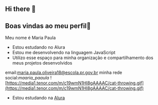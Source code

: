 ## Hi there 👋
## Boas vindas ao meu perfil💙 

Meu nome é Maria Paula

- Estou estudando no Alura
- Estou me desenvolvendo na linguagem JavaScript
- Utilizo esse espaço para minha organização e
compartilhamento dos meus projetos desenvolvidos

email:maria.paula.oliveira18@escola.pr.gov.br
minha rede social:_maaria_paaula_
![https://media1.tenor.com/m/c19wmN1Hl8gAAAAC/cat-throwing.gif](https://media1.tenor.com/m/c19wmN1Hl8gAAAAC/cat-throwing.gif)
- Estou estudando na [Alura](https://www.alura.com.br)
